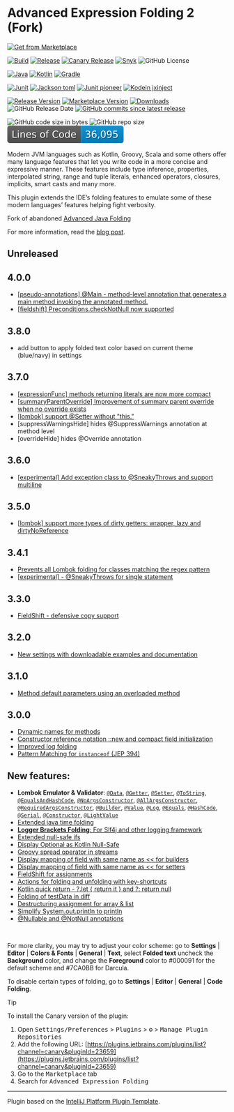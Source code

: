 # Advanced Expression Folding 2 (Fork)​

<p><a href="https://plugins.jetbrains.com/plugin/23659-advanced-java-folding-2-fork-">
    <img src="https://yiiguxing.github.io/TranslationPlugin/img/ext/installation_button.svg" height="52" alt="Get from Marketplace" title="Get from Marketplace">
</a></p>



[![Build](https://github.com/AntoniRokitnicki/AdvancedExpressionFolding/actions/workflows/build.yml/badge.svg)](https://github.com/AntoniRokitnicki/AdvancedExpressionFolding/actions/workflows/build.yml)
[![Release](https://github.com/AntoniRokitnicki/AdvancedExpressionFolding/actions/workflows/release.yml/badge.svg)](https://github.com/AntoniRokitnicki/AdvancedExpressionFolding/actions/workflows/release.yml)
[![Canary Release](https://github.com/AntoniRokitnicki/AdvancedExpressionFolding/actions/workflows/release-canary.yml/badge.svg)](https://github.com/AntoniRokitnicki/AdvancedExpressionFolding/actions/workflows/release-canary.yml)
[![Snyk](https://snyk.io/test/github/antonirokitnicki/AdvancedExpressionFolding/badge.svg)](https://app.snyk.io/org/antonirokitnicki/project/cb199e96-f9b6-471e-a7f2-befcd26d62ca)
![GitHub License](https://img.shields.io/github/license/AntoniRokitnicki/AdvancedExpressionFolding)

[![Java](https://img.shields.io/badge/java-17-blue.svg)](https://plugins.jetbrains.com/docs/intellij/setting-up-theme-environment.html#add-jdk-and-intellij-platform-plugin-sdk)
[![Kotlin](https://img.shields.io/badge/dynamic/toml?url=https%3A%2F%2Fraw.githubusercontent.com%2FAntoniRokitnicki%2FAdvancedExpressionFolding%2Fmain%2Fgradle%2Flibs.versions.toml&query=%24.versions.kotlin&label=kotlin)](https://mvnrepository.com/artifact/org.jetbrains.kotlin/kotlin-stdlib)
[![Gradle](https://img.shields.io/badge/gradle-8.14.2-blue.svg)](https://gradle.org/releases/)

[![Junit](https://img.shields.io/badge/dynamic/toml?url=https%3A%2F%2Fraw.githubusercontent.com%2FAntoniRokitnicki%2FAdvancedExpressionFolding%2Fmain%2Fgradle%2Flibs.versions.toml&query=%24.versions.junit&label=junit)](https://mvnrepository.com/artifact/org.junit.jupiter/junit-jupiter-api)
[![Jackson toml](https://img.shields.io/badge/dynamic/toml?url=https%3A%2F%2Fraw.githubusercontent.com%2FAntoniRokitnicki%2FAdvancedExpressionFolding%2Fmain%2Fgradle%2Flibs.versions.toml&query=%24.versions.jackson&label=jackson%20toml)](https://mvnrepository.com/artifact/com.fasterxml.jackson.dataformat/jackson-dataformat-toml)
[![Junit pioneer](https://img.shields.io/badge/dynamic/toml?url=https%3A%2F%2Fraw.githubusercontent.com%2FAntoniRokitnicki%2FAdvancedExpressionFolding%2Fmain%2Fgradle%2Flibs.versions.toml&query=%24.versions.pioneer&label=junit%20pioneer)](https://mvnrepository.com/artifact/org.junit-pioneer/junit-pioneer)
[![Kodein jxinject](https://img.shields.io/badge/dynamic/toml?url=https%3A%2F%2Fraw.githubusercontent.com%2FAntoniRokitnicki%2FAdvancedExpressionFolding%2Fmain%2Fgradle%2Flibs.versions.toml&query=%24.versions.kodein&label=kodein%20jxinject)](https://mvnrepository.com/artifact/org.kodein.di/kodein-di-conf-jvm)

[![Release Version](https://img.shields.io/github/v/release/AntoniRokitnicki/AdvancedExpressionFolding)](https://github.com/AntoniRokitnicki/AdvancedExpressionFolding/releases)
[![Marketplace Version](https://img.shields.io/jetbrains/plugin/v/com.github.advanced-java-folding2.svg)](https://plugins.jetbrains.com/plugin/23659-advanced-java-folding-2-fork-)
[![Downloads](https://img.shields.io/jetbrains/plugin/d/com.github.advanced-java-folding2.svg)](https://plugins.jetbrains.com/plugin/23659-advanced-java-folding-2-fork-)
![GitHub Release Date](https://img.shields.io/github/release-date/AntoniRokitnicki/AdvancedExpressionFolding)
[![GitHub commits since latest release](https://img.shields.io/github/commits-since/AntoniRokitnicki/AdvancedExpressionFolding/latest)](https://github.com/AntoniRokitnicki/AdvancedExpressionFolding/compare/v3.8.0...main)
<!-- https://plugins.jetbrains.com/api/plugins/23659/updates?channel=&size=8 -->

![GitHub code size in bytes](https://img.shields.io/github/languages/code-size/AntoniRokitnicki/AdvancedExpressionFolding)
![GitHub repo size](https://img.shields.io/github/repo-size/AntoniRokitnicki/AdvancedExpressionFolding)
![Lines of Code Badge](https://raw.githubusercontent.com/AntoniRokitnicki/AdvancedExpressionFolding/lines-of-code-badge/badge.svg)

<!-- Plugin description -->
<p>Modern JVM languages such as Kotlin, Groovy, Scala and some others offer many language features that let you
  write code in a more concise and expressive manner. These features include type inference, properties,
  interpolated string, range and tuple literals, enhanced operators, closures, implicits, smart casts and many more.</p>

<p>This plugin extends the IDE’s folding features to emulate some of these modern languages’ features helping
  fight verbosity.</p>

<p>Fork of abandoned <a href="https://plugins.jetbrains.com/plugin/9320-advanced-java-folding">Advanced Java Folding</a></p>

<p>For more information, read the <a href="https://medium.com/@andrey_cheptsov/making-java-code-easier-to-read-without-changing-it-adeebd5c36de" target="_blank">blog post</a>.</p>

## Unreleased ##

## 4.0.0 ##

- [[pseudo-annotations] @Main - method-level annotation that generates a main method invoking the annotated method.](https://github.com/AntoniRokitnicki/AdvancedExpressionFolding/wiki/PseudoAnnotations)
- [[fieldshift] Preconditions.checkNotNull now supported](https://github.com/AntoniRokitnicki/AdvancedExpressionFolding/wiki/FieldShift#preconditionschecknotnull)

## 3.8.0 ##

- add button to apply folded text color based on current theme (blue/navy) in settings

## 3.7.0 ##

- [[expressionFunc] methods returning literals are now more compact](https://github.com/AntoniRokitnicki/AdvancedExpressionFolding/blob/main/folded/ExpressionFuncTestData-folded.java)
- [[summaryParentOverride] Improvement of summary parent override when no override exists](https://github.com/AntoniRokitnicki/AdvancedExpressionFolding/blob/ec60ae57361709b9e5ff3d05da29923e9aedfe44/folded/SummaryParentOverrideTestData-folded.java#L40)
- [[lombok] support @Setter without "this."](https://github.com/AntoniRokitnicki/AdvancedExpressionFolding/blob/ec60ae57361709b9e5ff3d05da29923e9aedfe44/examples/data/LombokTestData.java#L598)
- [suppressWarningsHide] hides @SuppressWarnings annotation at method level
- [overrideHide] hides @Override annotation

## 3.6.0 ##

- [[experimental] Add exception class to @SneakyThrows and support multiline](https://github.com/AntoniRokitnicki/AdvancedExpressionFolding/blob/main/folded/ExperimentalTestData-folded.java)

## 3.5.0 ##
- [[lombok] support more types of dirty getters: wrapper, lazy and dirtyNoReference](https://github.com/AntoniRokitnicki/AdvancedExpressionFolding/blob/4ec74d4d7a40d22749e3e491baa604036f407bc4/folded/LombokTestData-folded.java#L168)

## 3.4.1 ##
- [Prevents all Lombok folding for classes matching the regex pattern](https://github.com/AntoniRokitnicki/AdvancedExpressionFolding/wiki#lombokpatternoff)
- [[experimental] - @SneakyThrows for single statement](https://github.com/AntoniRokitnicki/AdvancedExpressionFolding/blob/main/folded/ExperimentalTestData-folded.java)

## 3.3.0 ##
- [FieldShift - defensive copy support](https://github.com/AntoniRokitnicki/AdvancedExpressionFolding/wiki/FieldShift#defensive-copy-support)

## 3.2.0 ##
- [New settings with downloadable examples and documentation](https://github.com/AntoniRokitnicki/AdvancedExpressionFolding/wiki/New-settings)

## 3.1.0 ##
- [Method default parameters using an overloaded method](https://github.com/AntoniRokitnicki/AdvancedExpressionFolding/wiki/MethodDefaultParameters)

## 3.0.0 ##
- [Dynamic names for methods](https://github.com/AntoniRokitnicki/AdvancedExpressionFolding/wiki/Dynamic-Folding)
- [Constructor reference notation ::new and compact field initialization](https://github.com/AntoniRokitnicki/AdvancedExpressionFolding/wiki/ConstructorReferenceNotation)
- [Improved log folding](https://github.com/AntoniRokitnicki/AdvancedExpressionFolding/wiki/Log-brackets-folding)
- [Pattern Matching for `instanceof` (JEP 394)](https://github.com/AntoniRokitnicki/AdvancedExpressionFolding/wiki/PatternMatchingInstanceof)


## New features:
- **Lombok Emulator & Validator**: [`@Data`](https://github.com/AntoniRokitnicki/AdvancedExpressionFolding/wiki/lombok#data), [`@Getter`](https://github.com/AntoniRokitnicki/AdvancedExpressionFolding/wiki/lombok#getter), [`@Setter`](https://github.com/AntoniRokitnicki/AdvancedExpressionFolding/wiki/lombok#setter), [`@ToString`](https://github.com/AntoniRokitnicki/AdvancedExpressionFolding/wiki/lombok#tostring), [`@EqualsAndHashCode`](https://github.com/AntoniRokitnicki/AdvancedExpressionFolding/wiki/lombok#equalsandhashcode), [`@NoArgsConstructor`](https://github.com/AntoniRokitnicki/AdvancedExpressionFolding/wiki/lombok#noargsconstructor), [`@AllArgsConstructor`](https://github.com/AntoniRokitnicki/AdvancedExpressionFolding/wiki/lombok#allargsconstructor), [`@RequiredArgsConstructor`](https://github.com/AntoniRokitnicki/AdvancedExpressionFolding/wiki/lombok#requiredargsconstructor), [`@Builder`](https://github.com/AntoniRokitnicki/AdvancedExpressionFolding/wiki/lombok#builder), [`@Value`](https://github.com/AntoniRokitnicki/AdvancedExpressionFolding/wiki/lombok#value), [`@Log`](https://github.com/AntoniRokitnicki/AdvancedExpressionFolding/wiki/lombok#log), [`@Equals`](https://github.com/AntoniRokitnicki/AdvancedExpressionFolding/wiki/lombok#equals), [`@HashCode`](https://github.com/AntoniRokitnicki/AdvancedExpressionFolding/wiki/lombok#hashcode), [`@Serial`](https://github.com/AntoniRokitnicki/AdvancedExpressionFolding/wiki/lombok#serial), [`@Constructor`](https://github.com/AntoniRokitnicki/AdvancedExpressionFolding/wiki/lombok#constructor), [`@LightValue`](https://github.com/AntoniRokitnicki/AdvancedExpressionFolding/wiki/lombok#lightvalue)
- [Extended java time folding](https://github.com/AntoniRokitnicki/AdvancedExpressionFolding/wiki/Extended-java-time-folding)
- [**Logger Brackets Folding**: For Slf4j and other logging framework](https://github.com/AntoniRokitnicki/AdvancedExpressionFolding/wiki/Log-brackets-folding)
- [Extended null-safe ifs](https://github.com/AntoniRokitnicki/AdvancedExpressionFolding/wiki/Extended-null%E2%80%90safe-ifs)
- [Display Optional as Kotlin Null-Safe](https://github.com/AntoniRokitnicki/AdvancedExpressionFolding/pull/22)
- [Groovy spread operator in streams](https://github.com/AntoniRokitnicki/AdvancedExpressionFolding/pull/23)
- [Display mapping of field with same name as << for builders](https://github.com/AntoniRokitnicki/AdvancedExpressionFolding/pull/44)
- [Display mapping of field with same name as << for setters](https://github.com/AntoniRokitnicki/AdvancedExpressionFolding/pull/51)
- [FieldShift for assignments](https://github.com/AntoniRokitnicki/AdvancedExpressionFolding/wiki/FieldShift)
- [Actions for folding and unfolding with key-shortcuts](https://github.com/AntoniRokitnicki/AdvancedExpressionFolding/wiki/Actions-for-folding-and-unfolding-with-key%E2%80%90shortcuts)
- [Kotlin quick return - ?.let { return it } and ?: return null](https://github.com/AntoniRokitnicki/AdvancedExpressionFolding/pull/62)
- [Folding of testData in diff](https://github.com/AntoniRokitnicki/AdvancedExpressionFolding/wiki/Folding-of-testData-in-diff)
- [Destructuring assignment for array & list](https://github.com/AntoniRokitnicki/AdvancedExpressionFolding/wiki/Destructuring-assignment)
- [Simplify System.out.println to println](https://github.com/AntoniRokitnicki/AdvancedExpressionFolding/wiki/Simplify-System.out.println-to-println)
- [@Nullable and @NotNull annotations](https://github.com/AntoniRokitnicki/AdvancedExpressionFolding/wiki/@Nullable-and-@NotNull-annotations)

<br />
<p>For more clarity, you may try to adjust your color scheme: go to <strong>Settings</strong> | <strong>Editor</strong> |
<strong>Colors &amp; Fonts</strong> | <strong>General</strong> | <strong>Text</strong>, select <strong>Folded text</strong>
uncheck the <strong>Background</strong> color, and change the
<strong>Foreground</strong> color to #000091 for the default scheme and #7CA0BB for Darcula.</p>

To disable certain types of folding, go to <strong>Settings</strong> | <strong>Editor</strong> |
<strong>General</strong> | <strong>Code Folding</strong>.
<!-- Plugin description end -->


> [!TIP]
> <a name="canary">To install the Canary version of the plugin:</a>
> 1. Open <kbd>Settings/Preferences</kbd> > <kbd>Plugins</kbd> > <kbd>⚙️</kbd> > <kbd>Manage Plugin Repositories</kbd>
> 2. Add the following URL: [https://plugins.jetbrains.com/plugins/list?channel=canary&pluginId=23659](https://plugins.jetbrains.com/plugins/list?channel=canary&pluginId=23659)
> 3. Go to the <kbd>Marketplace</kbd> tab
> 4. Search for <kbd>Advanced Expression Folding</kbd>



---
Plugin based on the [IntelliJ Platform Plugin Template][template].

[template]: https://github.com/JetBrains/intellij-platform-plugin-template
[docs:plugin-description]: https://plugins.jetbrains.com/docs/intellij/plugin-user-experience.html#plugin-description-and-presentation

